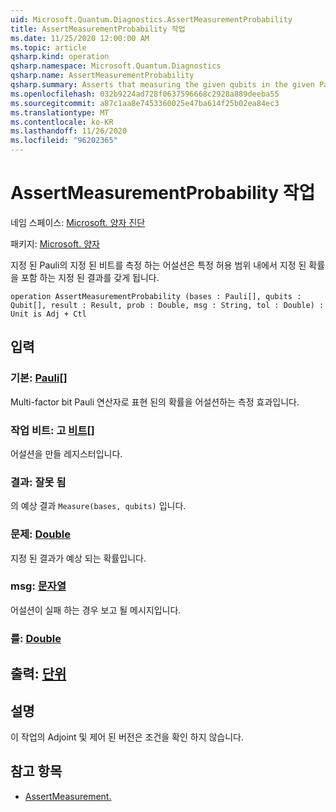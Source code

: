 ```yaml
---
uid: Microsoft.Quantum.Diagnostics.AssertMeasurementProbability
title: AssertMeasurementProbability 작업
ms.date: 11/25/2020 12:00:00 AM
ms.topic: article
qsharp.kind: operation
qsharp.namespace: Microsoft.Quantum.Diagnostics
qsharp.name: AssertMeasurementProbability
qsharp.summary: Asserts that measuring the given qubits in the given Pauli basis will have the given result with the given probability, within some tolerance.
ms.openlocfilehash: 032b9224ad728f0637596668c2928a889deeba55
ms.sourcegitcommit: a87c1aa8e7453360025e47ba614f25b02ea84ec3
ms.translationtype: MT
ms.contentlocale: ko-KR
ms.lasthandoff: 11/26/2020
ms.locfileid: "96202365"
---
```

# <a name="assertmeasurementprobability-operation"></a>AssertMeasurementProbability 작업

네임 스페이스: [Microsoft. 양자 진단](xref:Microsoft.Quantum.Diagnostics)

패키지: [Microsoft. 양자](https://nuget.org/packages/Microsoft.Quantum.QSharp.Core)


지정 된 Pauli의 지정 된 비트를 측정 하는 어설션은 특정 허용 범위 내에서 지정 된 확률을 포함 하는 지정 된 결과를 갖게 됩니다.

```qsharp
operation AssertMeasurementProbability (bases : Pauli[], qubits : Qubit[], result : Result, prob : Double, msg : String, tol : Double) : Unit is Adj + Ctl
```


## <a name="input"></a>입력

### <a name="bases--pauli"></a>기본: [Pauli](xref:microsoft.quantum.lang-ref.pauli)[]

Multi-factor bit Pauli 연산자로 표현 된의 확률을 어설션하는 측정 효과입니다.


### <a name="qubits--qubit"></a>작업 비트: 고 [비트](xref:microsoft.quantum.lang-ref.qubit)[]

어설션을 만들 레지스터입니다.


### <a name="result--__invalidresult__"></a>결과: __잘못 <Result> 됨__

의 예상 결과 `Measure(bases, qubits)` 입니다.


### <a name="prob--double"></a>문제: [Double](xref:microsoft.quantum.lang-ref.double)

지정 된 결과가 예상 되는 확률입니다.


### <a name="msg--string"></a>msg: [문자열](xref:microsoft.quantum.lang-ref.string)

어설션이 실패 하는 경우 보고 될 메시지입니다.


### <a name="tol--double"></a>를: [Double](xref:microsoft.quantum.lang-ref.double)





## <a name="output--unit"></a>출력: [단위](xref:microsoft.quantum.lang-ref.unit)



## <a name="remarks"></a>설명

이 작업의 Adjoint 및 제어 된 버전은 조건을 확인 하지 않습니다.

## <a name="see-also"></a>참고 항목

- [AssertMeasurement.](xref:Microsoft.Quantum.Diagnostics.AssertMeasurement)